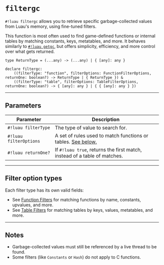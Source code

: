 # `filtergc`

`#!luau filtergc` allows you to retrieve specific garbage-collected values from Luau's memory, using fine-tuned filters.

This function is most often used to find game-defined functions or internal tables by matching constants, keys, metatables, and more. It behaves similarly to [`#!luau getgc`](../getgc.md), but offers simplicity, efficiency, and more control over what gets returned.

```luau
type ReturnType = (...any) -> (...any) | { [any]: any }

declare filtergc: 
    ((filterType: "function", filterOptions: FunctionFilterOptions, returnOne: boolean?) -> ReturnType | { ReturnType }) & 
    ((filterType: "table", filterOptions: TableFilterOptions, returnOne: boolean?) -> { [any]: any } | { { [any]: any } })
```

---

## Parameters

| Parameter         | Description                                                                 |
|------------------|-----------------------------------------------------------------------------|
| `#!luau filterType`   | The type of value to search for.         |
| `#!luau filterOptions` | A set of rules used to match functions or tables. [See below.](#filter-option-types)               |
| `#!luau returnOne?`   | If `#!luau true`, returns the first match, instead of a table of matches.         |

---

## Filter option types

Each filter type has its own valid fields:

- See [Function Filters](./FunctionFilterOptions.md) for matching functions by name, constants, upvalues, and more.
- See [Table Filters](./TableFilterOptions.md) for matching tables by keys, values, metatables, and more.

---

## Notes

- Garbage-collected values must still be referenced by a live thread to be found.
- Some filters (like `Constants` or `Hash`) do not apply to C functions.
